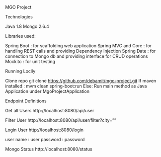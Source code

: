MGO Project TechnologiesJava 1.8Mongo 2.6.4Libraries used:Spring Boot : for scaffolding web application Spring MVC and Core :  for handling REST calls and providing Dependency Injection Spring Date : for connection to Mongo db and providing interface for CRUD operationsMockito : for unit testingRunning Loclly Clone repo git clone https://github.com/debamit/mgo-project.gitIf maven installed : mvm clean spring-boot:runElse: Run main method as Java Application under MgoProjectApplicationEndpoint DefinitionsGet all Usershttp://localhost:8080/api/userFilter Userhttp://localhost:8080/api/user/filter?city=””Login Userhttp://localhost:8080/loginuser name : userpassword : passwordMongo Statushttp://localhost:8080/status